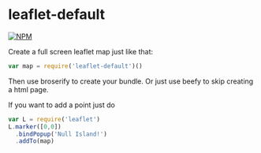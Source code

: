 # leaflet-default
[![NPM](https://nodei.co/npm/leaflet-default.png)](https://nodei.co/npm/leaflet-default/)

Create a full screen leaflet map just like that:

```js
var map = require('leaflet-default')()
```

Then use broserify to create your bundle. Or just use beefy to skip creating a html page.


If you want to add a point just do

```js
var L = require('leaflet')
L.marker([0,0])
  .bindPopup('Null Island!')
  .addTo(map)
```